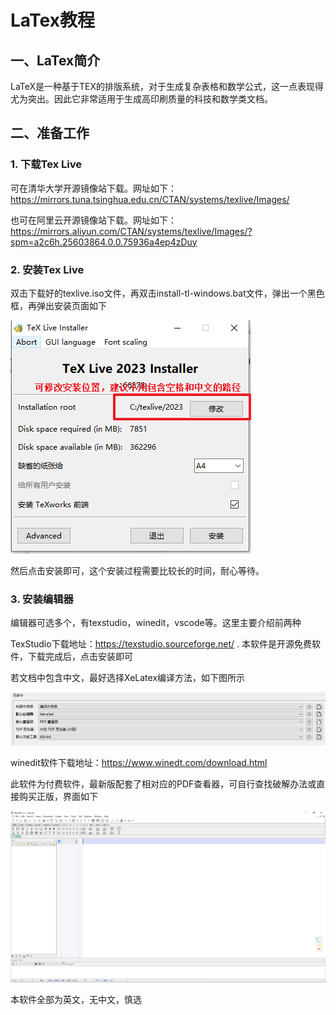 # LaTex教程

## 一、LaTex简介

LaTeX是一种基于ΤΕΧ的排版系统，对于生成复杂表格和数学公式，这一点表现得尤为突出。因此它非常适用于生成高印刷质量的科技和数学类文档。

## 二、准备工作

### 1. 下载Tex Live

可在清华大学开源镜像站下载。网址如下：https://mirrors.tuna.tsinghua.edu.cn/CTAN/systems/texlive/Images/

也可在阿里云开源镜像站下载。网址如下：https://mirrors.aliyun.com/CTAN/systems/texlive/Images/?spm=a2c6h.25603864.0.0.75936a4ep4zDuy

### 2. 安装Tex Live

双击下载好的texlive.iso文件，再双击install-tl-windows.bat文件，弹出一个黑色框，再弹出安装页面如下

![image-20250102143813509](./LaTex教程.assets/image-20250102143813509.png)

然后点击安装即可，这个安装过程需要比较长的时间，耐心等待。

### 3. 安装编辑器

编辑器可选多个，有texstudio，winedit，vscode等。这里主要介绍前两种

TexStudio下载地址：https://texstudio.sourceforge.net/ . 本软件是开源免费软件，下载完成后，点击安装即可

若文档中包含中文，最好选择XeLatex编译方法，如下图所示

![image-20250102144724331](./LaTex教程.assets/image-20250102144724331.png)

winedit软件下载地址：https://www.winedt.com/download.html

此软件为付费软件，最新版配套了相对应的PDF查看器，可自行查找破解办法或直接购买正版，界面如下

![image-20250102145333640](./LaTex教程.assets/image-20250102145333640-1735800820487-1.png)

本软件全部为英文，无中文，慎选
